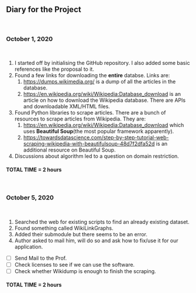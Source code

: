 ## Diary for the Project

&nbsp;

### October 1, 2020

&nbsp;

1. I started off by initialising the GitHub repository. I also added some basic references like the proposal to it.
2. Found a few links for downloading the __entire__ databse. Links are:
    1. <https://dumps.wikimedia.org/> is a dump of all the articles in the database. 
    2. <https://en.wikipedia.org/wiki/Wikipedia:Database_download> is an article on how to download the Wikipedia database. There are APIs and downloadable XML/HTML files.
3. Found Python libraries to scrape articles. There are a bunch of resources to scrape articles from Wikipedia. They are:
    1. <https://en.wikipedia.org/wiki/Wikipedia:Database_download> which uses __Beautiful Soup__(the most popular framework apparently).
    2. <https://towardsdatascience.com/step-by-step-tutorial-web-scraping-wikipedia-with-beautifulsoup-48d7f2dfa52d> is an additional resource on Beautiful Soup. 
4. Discussions about algorithm led to a question on domain restriction.

#### TOTAL TIME = 2 hours
&nbsp;

### October 5, 2020

&nbsp;

1. Searched the web for existing scripts to find an already existing dataset.
2. Found something called WikiLinkGraphs.
3. Added their submodule but there seems to be an error.
4. Author asked to mail him, will do so and ask how to fix/use it for our application. 

- [ ] Send Mail to the Prof.
- [ ] Check licenses to see if we can use the software.
- [ ] Check whether Wikidump is enough to finish the scraping. 

#### TOTAL TIME = 2 hours
